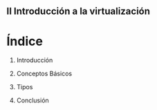 ## II Introducción a la virtualización

# Índice

1. Introducción

2. Conceptos Básicos

3. Tipos

4. Conclusión
